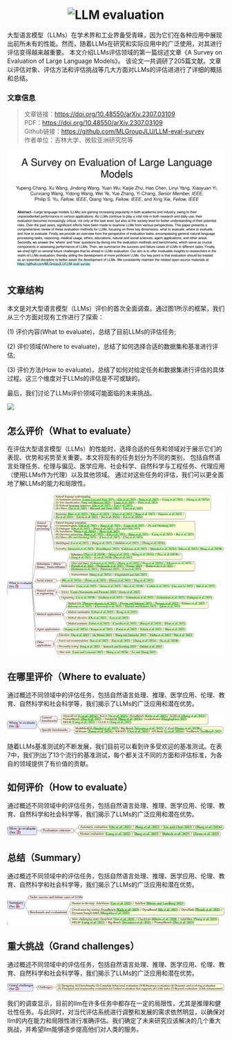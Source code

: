 <h1 align="center">
  <br>
  <img src="imgs/logo-llmeval.png" alt="LLM evaluation" width="500">
</h1>

大型语言模型（LLMs）在学术界和工业界备受青睐，因为它们在各种应用中展现出前所未有的性能。然而，随着LLMs在研究和实际应用中的广泛使用，对其进行评估变得越来越重要。
本文介绍LLMs评估领域的第一篇综述文章《A Survey on Evaluation of Large Language Models》。
该论文一共调研了205篇文献。文章以评估对象、评估方法和评估挑战等几大方面对LLMs的评估进进行了详细的概括和总结。

### 文章信息
> 文章链接：https://doi.org/10.48550/arXiv.2307.03109   
> PDF：https://doi.org/10.48550/arXiv.2307.03109                                                                                                                       
> Github链接：https://github.com/MLGroupJLU/LLM-eval-survey                                                                                                                  
> 作者单位：吉林大学、微软亚洲研究院等


![](imgs/abstract.png)

## 文章结构
本文是对大型语言模型（LLMs）评价的首次全面调查。通过图1所示的框架，我们从三个方面对现有工作进行了探索：

(1) 评价内容(What to evaluate)，总结了目前LLMs的评估任务;

(2) 评价领域(Where to evaluate)，总结了如何选择合适的数据集和基准进行评估;

(3) 评价方法(How to evaluate)，总结了如何对给定任务和数据集进行评估的具体过程。这三个维度对于LLMs的评估是不可或缺的。

最后，我们讨论了LLMs评价领域可能面临的未来挑战。


![](imgs/framework.png)

## 怎么评价（What to evaluate）
在评估大型语言模型（LLMs）的性能时，选择合适的任务和领域对于展示它们的表现、优势和劣势至关重要。本文将现有的任务划分为不同的类别，
包括自然语言处理任务、伦理与偏见、医学应用、社会科学、自然科学与工程任务、代理应用（使用LLMs作为代理）以及其他领域。
通过对这些任务的评估，我们可以更全面地了解LLMs的能力和局限性。

![](imgs/what.png)

## 在哪里评价（Where to evaluate）
通过概述不同领域中的评估任务，包括自然语言处理、推理、医学应用、伦理、教育、自然科学和社会科学等，我们揭示了LLMs的广泛应用和潜在优势。

![](imgs/where.png)

随着LLMs基准测试的不断发展，我们目前可以看到许多受欢迎的基准测试。在表7中，我们列出了13个流行的基准测试，每个都关注不同的方面和评估标准，为各自的领域提供了有价值的贡献。


## 如何评价（How to evaluate）
通过概述不同领域中的评估任务，包括自然语言处理、推理、医学应用、伦理、教育、自然科学和社会科学等，我们揭示了LLMs的广泛应用和潜在优势。

![](imgs/how.png)

## 总结（Summary）
通过概述不同领域中的评估任务，包括自然语言处理、推理、医学应用、伦理、教育、自然科学和社会科学等，我们揭示了LLMs的广泛应用和潜在优势。

![](imgs/sum.png)


## 重大挑战（Grand challenges）
通过概述不同领域中的评估任务，包括自然语言处理、推理、医学应用、伦理、教育、自然科学和社会科学等，我们揭示了LLMs的广泛应用和潜在优势。

![](imgs/chall.png)

我们的调查显示，目前的llm在许多任务中都存在一定的局限性，尤其是推理和健壮性任务。与此同时，对当代评估系统进行调整和发展的需求依然明显，以确保对llm的内在能力和局限性进行准确评估。我们确定了未来研究应该解决的几个重大挑战，并希望llm能够逐步提高他们对人类的服务。


